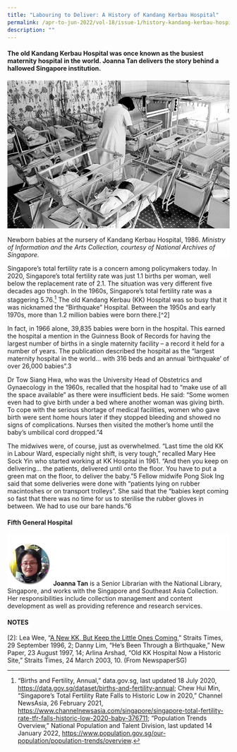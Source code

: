 ```yaml
---
title: "Labouring to Deliver: A History of Kandang Kerbau Hospital"
permalink: /apr-to-jun-2022/vol-18/issue-1/history-kandang-kerbau-hospital
description: ""
---
```

#### The old Kandang Kerbau Hospital was once known as the busiest maternity hospital in the world. **Joanna Tan** delivers the story behind a hallowed Singapore institution.

![](/images/Vol%2018%20Issue%201/KKH%20Hospital/19980001245%20IMG0083.png)
<div style="background-color: white;"> Newborn babies at the nursery of Kandang Kerbau Hospital, 1986. <i>Ministry of Information and the Arts Collection, courtesy of National Archives of Singapore.</i></div>

Singapore’s total fertility rate is a concern among policymakers today. In 2020, Singapore’s total fertility rate was just 1.1 births per woman, well below the replacement rate of 2.1. 
The situation was very different five decades ago though. In the 1960s, Singapore’s total fertility rate was a staggering 5.76.[^1] The old Kandang Kerbau (KK) Hospital was so busy that it was nicknamed the “Birthquake” Hospital. Between the 1950s and early 1970s, more than 1.2 million babies were born there.[^2] 

In fact, in 1966 alone, 39,835 babies were born in the hospital. This earned the hospital a mention in the Guinness Book of Records for having the largest number of births in a single maternity facility – a record it held for a number of years. The publication described the hospital as the “largest maternity hospital in the world… with 316 beds and an annual ‘birthquake’ of over 26,000 babies”.3

Dr Tow Siang Hwa, who was the University Head of Obstetrics and Gynaecology in the 1960s, recalled that the hospital had to “make use of all the space available” as there were insufficient beds. He said: “Some women even had to give birth under a bed where another woman was giving birth. To cope with the serious shortage of medical facilities, women who gave birth were sent home hours later if they stopped bleeding and showed no signs of complications. Nurses then visited the mother’s home until the baby’s umbilical cord dropped.”4

The midwives were, of course, just as overwhelmed. “Last time the old KK in Labour Ward, especially night shift, is very tough,” recalled Mary Hee Sock Yin who started working at KK Hospital in 1961. “And then you keep on delivering… the patients, delivered until onto the floor. You have to put a green mat on the floor, to deliver the baby.”5 Fellow midwife Pong Siok Ing said that some deliveries were done with “patients lying on rubber macintoshes or on transport trolleys”. She said that the “babies kept coming so fast that there was no time for us to sterilise the rubber gloves in between. We had to use our bare hands.”6

#### **Fifth General Hospital**


<div style="background-color: white;">
<br>
<img src="/images/Vol%2018%20Issue%201/Authors/Joanna_Tan.png" style="width: 100px; height: 100px;"/>
	<b>Joanna Tan</b> is a Senior Librarian with the National Library, Singapore, and works with the Singapore and Southeast Asia Collection. Her responsibilities include collection management and content development as well as providing reference and research services.</div>
	
#### **NOTES**

[^1]: “Births and Fertility, Annual,” data.gov.sg, last updated 18 July 2020, https://data.gov.sg/dataset/births-and-fertility-annual; Chew Hui Min, “Singapore’s Total Fertility Rate Falls to Historic Low in 2020,” Channel NewsAsia, 26 February 2021, https://www.channelnewsasia.com/singapore/singapore-total-fertility-rate-tfr-falls-historic-low-2020-baby-376711; “Population Trends Overview,” National Population and Talent Division, last updated 14 January 2022, https://www.population.gov.sg/our-population/population-trends/overview.

[2]: Lea Wee, “[A New KK, But Keep the Little Ones Coming](http://eresources.nlb.gov.sg/newspapers/Digitised/Article/straitstimes19960929-1.2.84.4),” Straits Times, 29 September 1996, 2; Danny Lim, “He’s Been Through a Birthquake,” New Paper, 23 August 1997, 14; Arlina Arshad, “Old KK Hospital Now a Historic Site,” Straits Times, 24 March 2003, 10. (From NewspaperSG)